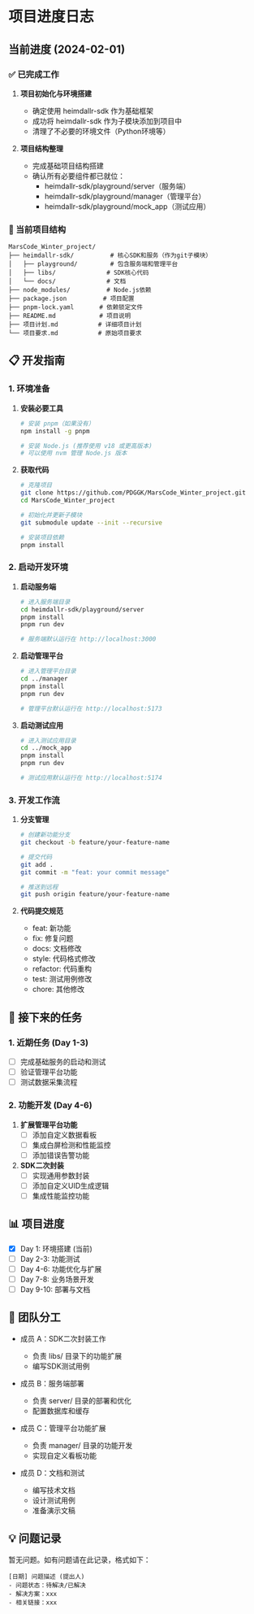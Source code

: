 # 项目进度日志

## 当前进度 (2024-02-01)

### ✅ 已完成工作
1. **项目初始化与环境搭建**
   - 确定使用 heimdallr-sdk 作为基础框架
   - 成功将 heimdallr-sdk 作为子模块添加到项目中
   - 清理了不必要的环境文件（Python环境等）

2. **项目结构整理**
   - 完成基础项目结构搭建
   - 确认所有必要组件都已就位：
     - heimdallr-sdk/playground/server（服务端）
     - heimdallr-sdk/playground/manager（管理平台）
     - heimdallr-sdk/playground/mock_app（测试应用）

### 📝 当前项目结构
```
MarsCode_Winter_project/
├── heimdallr-sdk/          # 核心SDK和服务（作为git子模块）
│   ├── playground/         # 包含服务端和管理平台
│   ├── libs/              # SDK核心代码
│   └── docs/              # 文档
├── node_modules/          # Node.js依赖
├── package.json          # 项目配置
├── pnpm-lock.yaml       # 依赖锁定文件
├── README.md            # 项目说明
├── 项目计划.md           # 详细项目计划
└── 项目要求.md           # 原始项目要求
```

## 📋 开发指南

### 1. 环境准备
1. **安装必要工具**
   ```bash
   # 安装 pnpm（如果没有）
   npm install -g pnpm

   # 安装 Node.js (推荐使用 v18 或更高版本)
   # 可以使用 nvm 管理 Node.js 版本
   ```

2. **获取代码**
   ```bash
   # 克隆项目
   git clone https://github.com/PDGGK/MarsCode_Winter_project.git
   cd MarsCode_Winter_project
   
   # 初始化并更新子模块
   git submodule update --init --recursive
   
   # 安装项目依赖
   pnpm install
   ```

### 2. 启动开发环境
1. **启动服务端**
   ```bash
   # 进入服务端目录
   cd heimdallr-sdk/playground/server
   pnpm install
   pnpm run dev
   
   # 服务端默认运行在 http://localhost:3000
   ```

2. **启动管理平台**
   ```bash
   # 进入管理平台目录
   cd ../manager
   pnpm install
   pnpm run dev
   
   # 管理平台默认运行在 http://localhost:5173
   ```

3. **启动测试应用**
   ```bash
   # 进入测试应用目录
   cd ../mock_app
   pnpm install
   pnpm run dev
   
   # 测试应用默认运行在 http://localhost:5174
   ```

### 3. 开发工作流
1. **分支管理**
   ```bash
   # 创建新功能分支
   git checkout -b feature/your-feature-name
   
   # 提交代码
   git add .
   git commit -m "feat: your commit message"
   
   # 推送到远程
   git push origin feature/your-feature-name
   ```

2. **代码提交规范**
   - feat: 新功能
   - fix: 修复问题
   - docs: 文档修改
   - style: 代码格式修改
   - refactor: 代码重构
   - test: 测试用例修改
   - chore: 其他修改

## 🎯 接下来的任务

### 1. 近期任务 (Day 1-3)
- [ ] 完成基础服务的启动和测试
- [ ] 验证管理平台功能
- [ ] 测试数据采集流程

### 2. 功能开发 (Day 4-6)
1. **扩展管理平台功能**
   - [ ] 添加自定义数据看板
   - [ ] 集成白屏检测和性能监控
   - [ ] 添加错误告警功能

2. **SDK二次封装**
   - [ ] 实现通用参数封装
   - [ ] 添加自定义UID生成逻辑
   - [ ] 集成性能监控功能

## 📊 项目进度
- [x] Day 1: 环境搭建 (当前)
- [ ] Day 2-3: 功能测试
- [ ] Day 4-6: 功能优化与扩展
- [ ] Day 7-8: 业务场景开发
- [ ] Day 9-10: 部署与文档

## 🤝 团队分工
- 成员 A：SDK二次封装工作
  - 负责 libs/ 目录下的功能扩展
  - 编写SDK测试用例
  
- 成员 B：服务端部署
  - 负责 server/ 目录的部署和优化
  - 配置数据库和缓存
  
- 成员 C：管理平台功能扩展
  - 负责 manager/ 目录的功能开发
  - 实现自定义看板功能
  
- 成员 D：文档和测试
  - 编写技术文档
  - 设计测试用例
  - 准备演示文稿

## 💡 问题记录
暂无问题。如有问题请在此记录，格式如下：
```
[日期] 问题描述 (提出人)
- 问题状态：待解决/已解决
- 解决方案：xxx
- 相关链接：xxx
``` 